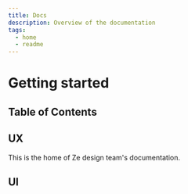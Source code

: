 ```yaml
---
title: Docs
description: Overview of the documentation
tags:
  - home
  - readme
---
```


# Getting started

## Table of Contents

## UX

This is the home of Ze design team's documentation.

## UI
